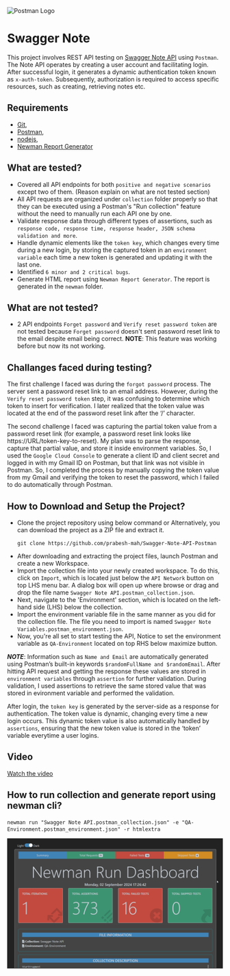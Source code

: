 <img src="https://upload.wikimedia.org/wikipedia/commons/c/c2/Postman_%28software%29.png" alt="Postman Logo" style="max-width:100%;">


# Swagger Note

This project involves REST API testing on [Swagger Note API](https://practice.expandtesting.com/notes/api/api-docs/) using `Postman`. The Note API operates by creating a user account and facilitating login. After successful login, it generates a dynamic authentication token known as `x-auth-token`. Subsequently, authorization is required to access specific resources, such as creating, retrieving notes etc.
## Requirements

- [Git](https://git-scm.com/downloads),
- [Postman](https://www.postman.com/downloads/),
- [nodejs](https://nodejs.org/en/download), 
- [Newman Report Generator](https://www.npmjs.com/package/newman-reporter-htmlextra)

## What are tested?
- Covered all API endpoints for both `positive and negative scenarios` except two of them. (Reason explain on what are not tested section)
- All API requests are organized under `collection` folder properly so that they can be executed using a Postman's "Run collection" feature without the need to manually run each API one by one.
- Validate response data through different types of assertions, such as `response code, response time, response header, JSON schema validation and more`.
- Handle dynamic elements like the `token key`, which changes every time during a new login, by storing the captured token in an `environment variable` each time a new token is generated and updating it with the last one.
- Identified `6 minor and 2 critical bugs`.
- Generate HTML report using `Newman Report Generator`. The report is generated in the `newman` folder.

## What are not tested?
- 2 API endpoints `Forget password` and `Verify reset password token` are not tested because `Forget password` doesn't sent password reset link to the email despite email being correct. **NOTE**: This feature was working before but now its not working.

## Challanges faced during testing?
The first challenge I faced was during the `forgot password` process. The server sent a password reset link to an email address. However, during the `Verify reset password token` step, it was confusing to determine which token to insert for verification. I later realized that the token value was located at the end of the password reset link after the ‘/’ character.

The second challenge I faced was capturing the partial token value from a password reset link (for example, a password reset link looks like https://URL/token-key-to-reset). My plan was to parse the response, capture that partial value, and store it inside environment variables. So, I used the `Google Cloud Console` to generate a client ID and client secret and logged in with my Gmail ID on Postman, but that link was not visible in Postman. So, I completed the process by manually copying the token value from my Gmail and verifying the token to reset the password, which I failed to do automatically through Postman.

## How to Download and Setup the Project?

- Clone the project repository using below command or Alternatively, you can download the project as a ZIP file and extract it.
    ```
    git clone https://github.com/prabesh-mah/Swagger-Note-API-Postman
    ```
- After downloading and extracting the project files, launch Postman and create a new Workspace.
- Import the collection file into your newly created workspace. To do this, click on `Import`, which is located just below the `API Network` button on top LHS menu bar. A dialog box will open up where browse or drag and drop the file name `Swagger Note API.postman_collection.json`.
- Next, navigate to the 'Environment' section, which is located on the left-hand side (LHS) below the collection.
- Import the environment variable file in the same manner as you did for the collection file. The file you need to import is named `Swagger Note Variables.postman_environment.json`.
- Now, you're all set to start testing the API, Notice to set the environment variable as `QA-Environment` located on top RHS below maximize button. 

***NOTE***: Information such as `Name and Email` are automatically generated using Postman’s built-in keywords `$randomFullName and $randomEmail`. After hitting API request and getting the response these values are stored in `environment variables` through `assertion` for further validation. During validation, I used assertions to retrieve the same stored value that was stored in evironment variable and performed the validation.

After login, the `token key` is generated by the server-side as a response for authentication. The token value is dynamic, changing every time a new login occurs. This dynamic token value is also automatically handled by `assertions`, ensuring that the new token value is stored in the ‘token’ variable everytime a user logins. 

## Video
[Watch the video](https://drive.proton.me/urls/GTWRN7JB3C#PnJ7HBxPmgGy)

## How to run collection and generate report using newman cli?
```
newman run "Swagger Note API.postman_collection.json" -e "QA-Environment.postman_environment.json" -r htmlextra
```

<img src="screenshot\newman-result.png" alt="Newman Report" style="max-width:100%;">